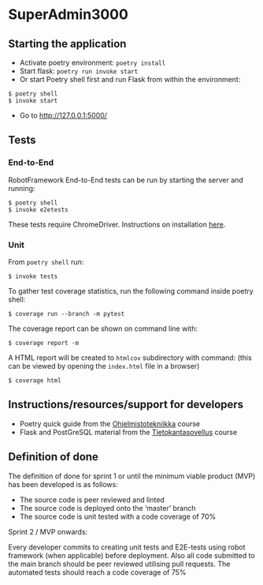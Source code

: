 # SuperAdmin3000
## Starting the application
- Activate poetry environment: `poetry install`
- Start flask: `poetry run invoke start`
- Or start Poetry shell first and run Flask from within the environment:
```
$ poetry shell
$ invoke start
```
- Go to http://127.0.0.1:5000/

## Tests
### End-to-End
RobotFramework End-to-End tests can be run by starting the server and running:
```
$ poetry shell
$ invoke e2etests
```
These tests require ChromeDriver. Instructions on installation [here](https://ohjelmistotuotanto-hy.github.io/chromedriver_asennusohjeet/).

### Unit

From `poetry shell` run:
```
$ invoke tests
```
To gather test coverage statistics, run the following command inside poetry shell:
```
$ coverage run --branch -m pytest
```
The coverage report can be shown on command line with:
```
$ coverage report -m
```
A HTML report will be created to `htmlcov` subdirectory with command: (this can be viewed by opening the `index.html` file in a browser)
```
$ coverage html
```

## Instructions/resources/support for developers
- Poetry quick guide from the [Ohjelmistotekniikka](https://ohjelmistotekniikka-hy.github.io/python/viikko2#poetry-ja-riippuvuuksien-hallinta) course
- Flask and PostGreSQL material from the [Tietokantasovellus](https://hy-tsoha.github.io/materiaali/osa-1/#johdatus-web-sovelluksiin) course

## Definition of done

The definition of done for sprint 1 or until the minimum viable product (MVP) has been developed is as follows:
- The source code is peer reviewed and linted
- The source code is deployed onto the ‘master’ branch 
- The source code is unit tested with a code coverage of 70%

Sprint 2 / MVP onwards:

Every developer commits to creating unit tests and E2E-tests using robot framework (when applicable) before deployment. Also all code submitted to the main branch should be peer reviewed utilising pull requests. The automated tests should reach a code coverage of 75%


